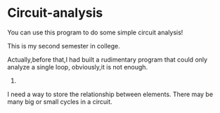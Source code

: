 # Circuit-analysis
You can use this program to do some simple circuit analysis!

This is my second semester in college.

Actually,before that,I had built a rudimentary program that could only analyze a single loop,
obviously,it is not enough.


1.

I need a way to store the relationship between elements. There may be many big or small cycles in a circuit.
